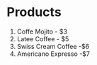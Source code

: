# Products

1. Coffe Mojito         - $3
2. Latee Coffee         - $5
3. Swiss Cream Coffee   -$6
4. Americano Expresso   -$7
